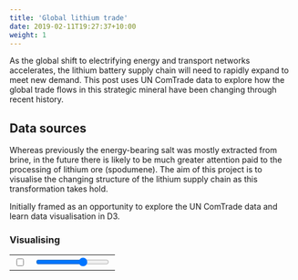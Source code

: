 ```yaml
---
title: 'Global lithium trade'
date: 2019-02-11T19:27:37+10:00
weight: 1
---
```


As the global shift to electrifying energy and transport networks accelerates, the lithium battery supply chain will need to rapidly expand to meet new demand. This post uses UN ComTrade data to explore how the global trade flows in this strategic mineral have been changing through recent history.

<!--more-->

## Data sources

Whereas previously the energy-bearing salt was mostly extracted from brine, in the future there is likely to be much greater attention paid to the processing of lithium ore (spodumene). The aim of this project is to visualise the changing structure of the lithium supply chain as this transformation takes hold.

<!-- ![Super wide](http://www.placecage.com/1280/300) -->

Initially framed as an opportunity to explore the UN ComTrade data and learn data visualisation in D3.

### Visualising


<!-- Load d3.js -->
<script src="https://cdnjs.cloudflare.com/ajax/libs/d3/5.15.0/d3.js"></script>
<!-- Prepare a div -->
<div>
    <table><tr>
    <td>
    <label class='toggle'>
        <input type='checkbox', id='li-trade-type-input'>
        <span class='toggle-slider' id='li-trade-type-slider'></span>
    </label>
    </td>
    <td>
    <input type='range', id='li-trade-year-input', min='2015', max='2018', step='1'>
    <!-- li-trade-network.js also handles updating the displayed year -->
    <div id='li-trade-year-input-display'></div>
    </td>
    </tr></table>
</div>
<div id='li-trade-fig'></div>

<!-- Populate div -->
<script src="/scripts/li-trade-network.js"></script><br>